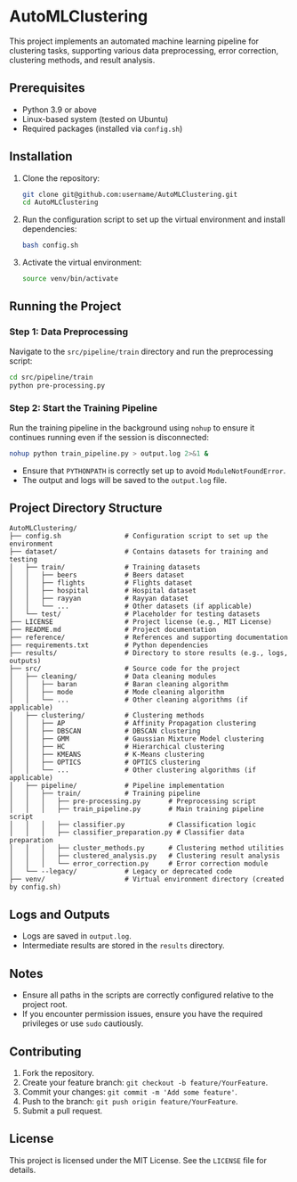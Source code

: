 # AutoMLClustering

This project implements an automated machine learning pipeline for clustering tasks, supporting various data preprocessing, error correction, clustering methods, and result analysis.

## Prerequisites

- Python 3.9 or above
- Linux-based system (tested on Ubuntu)
- Required packages (installed via `config.sh`)

## Installation

1. Clone the repository:

   ```bash
   git clone git@github.com:username/AutoMLClustering.git
   cd AutoMLClustering
   ```

2. Run the configuration script to set up the virtual environment and install dependencies:

   ```bash
   bash config.sh
   ```

3. Activate the virtual environment:

   ```bash
   source venv/bin/activate
   ```

## Running the Project

### Step 1: Data Preprocessing
Navigate to the `src/pipeline/train` directory and run the preprocessing script:

```bash
cd src/pipeline/train
python pre-processing.py
```

### Step 2: Start the Training Pipeline
Run the training pipeline in the background using `nohup` to ensure it continues running even if the session is disconnected:

```bash
nohup python train_pipeline.py > output.log 2>&1 &
```

- Ensure that `PYTHONPATH` is correctly set up to avoid `ModuleNotFoundError`.
- The output and logs will be saved to the `output.log` file.

## Project Directory Structure
```plaintext
AutoMLClustering/
├── config.sh                # Configuration script to set up the environment
├── dataset/                 # Contains datasets for training and testing
│   ├── train/               # Training datasets
│   │   ├── beers            # Beers dataset
│   │   ├── flights          # Flights dataset
│   │   ├── hospital         # Hospital dataset
│   │   ├── rayyan           # Rayyan dataset
│   │   └── ...              # Other datasets (if applicable)
│   └── test/                # Placeholder for testing datasets
├── LICENSE                  # Project license (e.g., MIT License)
├── README.md                # Project documentation
├── reference/               # References and supporting documentation
├── requirements.txt         # Python dependencies
├── results/                 # Directory to store results (e.g., logs, outputs)
├── src/                     # Source code for the project
│   ├── cleaning/            # Data cleaning modules
│   │   ├── baran            # Baran cleaning algorithm
│   │   ├── mode             # Mode cleaning algorithm
│   │   └── ...              # Other cleaning algorithms (if applicable)
│   ├── clustering/          # Clustering methods
│   │   ├── AP               # Affinity Propagation clustering
│   │   ├── DBSCAN           # DBSCAN clustering
│   │   ├── GMM              # Gaussian Mixture Model clustering
│   │   ├── HC               # Hierarchical clustering
│   │   ├── KMEANS           # K-Means clustering
│   │   ├── OPTICS           # OPTICS clustering
│   │   └── ...              # Other clustering algorithms (if applicable)
│   ├── pipeline/            # Pipeline implementation
│   │   ├── train/           # Training pipeline
│   │   │   ├── pre-processing.py       # Preprocessing script
│   │   │   ├── train_pipeline.py       # Main training pipeline script
│   │   │   ├── classifier.py           # Classification logic
│   │   │   ├── classifier_preparation.py # Classifier data preparation
│   │   │   ├── cluster_methods.py      # Clustering method utilities
│   │   │   ├── clustered_analysis.py   # Clustering result analysis
│   │   │   └── error_correction.py     # Error correction module
│   └── --legacy/            # Legacy or deprecated code
├── venv/                    # Virtual environment directory (created by config.sh)
```

## Logs and Outputs

- Logs are saved in `output.log`.
- Intermediate results are stored in the `results` directory.

## Notes

- Ensure all paths in the scripts are correctly configured relative to the project root.
- If you encounter permission issues, ensure you have the required privileges or use `sudo` cautiously.

## Contributing

1. Fork the repository.
2. Create your feature branch: `git checkout -b feature/YourFeature`.
3. Commit your changes: `git commit -m 'Add some feature'`.
4. Push to the branch: `git push origin feature/YourFeature`.
5. Submit a pull request.

## License

This project is licensed under the MIT License. See the `LICENSE` file for details.

